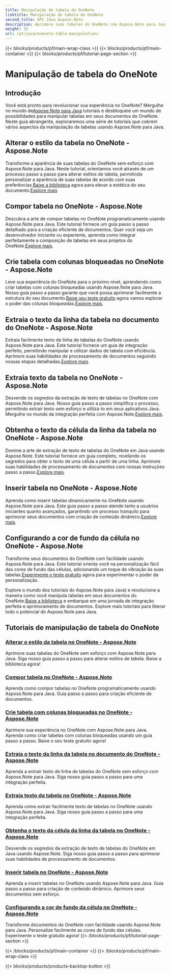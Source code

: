 ```yaml
---
title: Manipulação de tabela do OneNote
linktitle: Manipulação de tabela do OneNote
second_title: API Java Aspose.Note
description: Aprimore suas tabelas do OneNote com Aspose.Note para Java. Altere estilos, componha tabelas e extraia texto perfeitamente. Baixe a biblioteca para uma criação tranquila de documentos.
weight: 32
url: /pt/java/onenote-table-manipulation/
---
```


{{< blocks/products/pf/main-wrap-class >}}
{{< blocks/products/pf/main-container >}}
{{< blocks/products/pf/tutorial-page-section >}}

# Manipulação de tabela do OneNote



## Introdução

 Você está pronto para revolucionar sua experiência no OneNote? Mergulhe no mundo de[Aspose.Note para Java](https://www.aspose.com/products/note/java) tutoriais e desbloqueie um mundo de possibilidades para manipular tabelas em seus documentos do OneNote. Neste guia abrangente, exploraremos uma série de tutoriais que cobrem vários aspectos da manipulação de tabelas usando Aspose.Note para Java.

## Alterar o estilo da tabela no OneNote - Aspose.Note
 Transforme a aparência de suas tabelas do OneNote sem esforço com Aspose.Note para Java. Neste tutorial, orientamos você através de um processo passo a passo para alterar estilos de tabela, permitindo personalizar a aparência de suas tabelas de acordo com suas preferências.[Baixe a biblioteca](https://releases.aspose.com/downloads/note/java) agora para elevar a estética do seu documento.[Explore mais](./change-table-style/)

## Compor tabela no OneNote - Aspose.Note
Descubra a arte de compor tabelas no OneNote programaticamente usando Aspose.Note para Java. Este tutorial fornece um guia passo a passo detalhado para a criação eficiente de documentos. Quer você seja um desenvolvedor iniciante ou experiente, aprenda como integrar perfeitamente a composição de tabelas em seus projetos do OneNote.[Explore mais](./compose-table/).

## Crie tabela com colunas bloqueadas no OneNote - Aspose.Note
 Leve sua experiência do OneNote para o próximo nível, aprendendo como criar tabelas com colunas bloqueadas usando Aspose.Note para Java. Nosso guia passo a passo garante que você possa aprimorar facilmente a estrutura do seu documento.[Baixe seu teste gratuito](https://www.aspose.com/downloads/note/java) agora vamos explorar o poder das colunas bloqueadas.[Explore mais](./create-table-with-locked-columns/).

## Extraia o texto da linha da tabela no documento do OneNote - Aspose.Note
Extraia facilmente texto de linha de tabelas do OneNote usando Aspose.Note para Java. Este tutorial fornece um guia de integração perfeito, permitindo manipular e utilizar dados de tabela com eficiência. Aprimore suas habilidades de processamento de documentos seguindo nossas etapas detalhadas.[Explore mais](./extract-row-text-from-table/).

## Extraia texto da tabela no OneNote - Aspose.Note
 Desvende os segredos da extração de texto de tabelas no OneNote com Aspose.Note para Java. Nosso guia passo a passo simplifica o processo, permitindo extrair texto sem esforço e utilizá-lo em seus aplicativos Java. Mergulhe no mundo da integração perfeita com Aspose.Note.[Explore mais](./extract-text-from-table/).

## Obtenha o texto da célula da linha da tabela no OneNote - Aspose.Note
 Domine a arte de extração de texto de tabelas do OneNote em Java usando Aspose.Note. Este tutorial fornece um guia completo, revelando os segredos para obter o texto de uma célula a partir de uma linha. Aprimore suas habilidades de processamento de documentos com nossas instruções passo a passo.[Explore mais](./get-cell-text-from-row/).

## Inserir tabela no OneNote - Aspose.Note
Aprenda como inserir tabelas dinamicamente no OneNote usando Aspose.Note para Java. Este guia passo a passo atende tanto a usuários iniciantes quanto avançados, garantindo um processo tranquilo para aprimorar seus documentos com criação de conteúdo dinâmico.[Explore mais](./insert-table/).

## Configurando a cor de fundo da célula no OneNote - Aspose.Note
 Transforme seus documentos do OneNote com facilidade usando Aspose.Note para Java. Este tutorial orienta você na personalização fácil das cores de fundo das células, adicionando um toque de vibração às suas tabelas.[Experimente o teste gratuito](https://www.aspose.com/downloads/note/java) agora para experimentar o poder da personalização.

 Explore o mundo dos tutoriais do Aspose.Note para Java) e revolucione a maneira como você manipula tabelas em seus documentos do OneNote.[Baixe a biblioteca](https://releases.aspose.com/downloads/note/java) e embarque em uma jornada de integração perfeita e aprimoramento de documentos. Explore mais tutoriais para liberar todo o potencial do Aspose.Note para Java.
## Tutoriais de manipulação de tabela do OneNote
### [Alterar o estilo da tabela no OneNote - Aspose.Note](./change-table-style/)
Aprimore suas tabelas do OneNote sem esforço com Aspose.Note para Java. Siga nosso guia passo a passo para alterar estilos de tabela. Baixe a biblioteca agora!
### [Compor tabela no OneNote - Aspose.Note](./compose-table/)
Aprenda como compor tabelas no OneNote programaticamente usando Aspose.Note para Java. Guia passo a passo para criação eficiente de documentos.
### [Crie tabela com colunas bloqueadas no OneNote - Aspose.Note](./create-table-with-locked-columns/)
Aprimore sua experiência no OneNote com Aspose.Note para Java. Aprenda como criar tabelas com colunas bloqueadas usando um guia passo a passo. Baixe o seu teste gratuito agora!
### [Extraia o texto da linha da tabela no documento do OneNote - Aspose.Note](./extract-row-text-from-table/)
Aprenda a extrair texto de linha de tabelas do OneNote sem esforço com Aspose.Note para Java. Siga nosso guia passo a passo para uma integração perfeita.
### [Extraia texto da tabela no OneNote - Aspose.Note](./extract-text-from-table/)
Aprenda como extrair facilmente texto de tabelas no OneNote usando Aspose.Note para Java. Siga nosso guia passo a passo para uma integração perfeita.
### [Obtenha o texto da célula da linha da tabela no OneNote - Aspose.Note](./get-cell-text-from-row/)
Desvende os segredos da extração de texto de tabelas do OneNote em Java usando Aspose.Note. Siga nosso guia passo a passo para aprimorar suas habilidades de processamento de documentos.
### [Inserir tabela no OneNote - Aspose.Note](./insert-table/)
Aprenda a inserir tabelas no OneNote usando Aspose.Note para Java. Guia passo a passo para criação de conteúdo dinâmico. Aprimore seus documentos sem esforço.
### [Configurando a cor de fundo da célula no OneNote - Aspose.Note](./setting-cell-background-color/)
Transforme documentos do OneNote com facilidade usando Aspose.Note para Java. Personalize facilmente as cores de fundo das células. Experimente o teste gratuito agora!
{{< /blocks/products/pf/tutorial-page-section >}}

{{< /blocks/products/pf/main-container >}}
{{< /blocks/products/pf/main-wrap-class >}}

{{< blocks/products/products-backtop-button >}}
